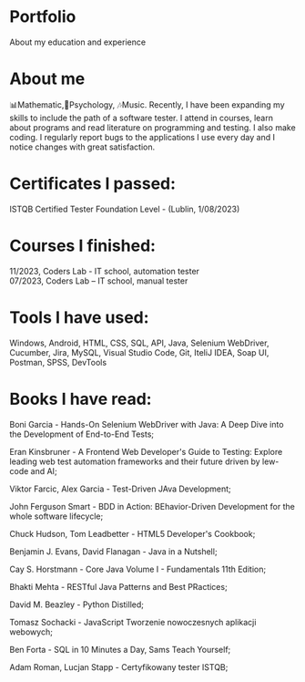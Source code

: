 # Portfolio
About my education and experience 
# About me
📊Mathematic,👥Psychology, 🎶Music. 
Recently, I have been expanding my skills to include the path of a software tester. I attend in courses, learn about programs and read literature on programming and testing. I also make coding. I regularly report bugs to the applications I use every day and I notice changes with great satisfaction.

# Certificates I passed:
ISTQB Certified Tester Foundation Level - (Lublin, 1/08/2023)

# Courses I finished:
11/2023, Coders Lab -  IT school, automation tester  
07/2023, Coders Lab – IT school, manual tester 

# Tools I have used: 
Windows, Android, HTML, CSS, SQL, API, Java, Selenium WebDriver,  Cucumber, 
Jira, MySQL, Visual Studio Code, Git, 
IteliJ IDEA, Soap UI, Postman, SPSS, DevTools

# Books I have read:
Boni Garcia - Hands-On Selenium WebDriver with Java: A Deep Dive into the Development of End-to-End Tests;

Eran Kinsbruner - A Frontend Web Developer's Guide to Testing: Explore leading web test automation frameworks and their future driven by lew-code and AI;

Viktor Farcic, Alex Garcia - Test-Driven JAva Development;

John Ferguson Smart - BDD in Action: BEhavior-Driven Development for the whole software lifecycle;

Chuck Hudson, Tom Leadbetter - HTML5 Developer's Cookbook;

Benjamin J. Evans, David Flanagan - Java in a Nutshell;

Cay S. Horstmann - Core Java Volume I - Fundamentals 11th Edition;

Bhakti Mehta - RESTful Java Patterns and Best PRactices;

David M. Beazley - Python Distilled;

Tomasz Sochacki - JavaScript Tworzenie nowoczesnych aplikacji webowych;

Ben Forta - SQL in 10 Minutes a Day, Sams Teach Yourself;

Adam Roman, Lucjan Stapp - Certyfikowany tester ISTQB; 
